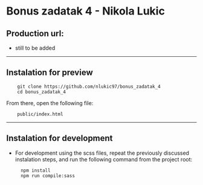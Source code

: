 # Bonus zadatak 4 - Nikola Lukic

## Production url:
- still to be added


---

## Instalation for preview
        git clone https://github.com/nlukic97/bonus_zadatak_4
        cd bonus_zadatak_4

From there, open the following file:
        
        public/index.html

---
## Instalation for development
- For development using the scss files, repeat the previously discussed instalation steps, and run the following command from the project root:

        npm install
        npm run compile:sass
